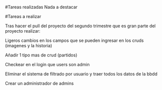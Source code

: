 #Tareas realizadas
Nada a destacar

#Tareas a realizar

Tras hacer el pull del proyecto del segundo trimestre que es gran parte del proyecto realizar:

Ligeros cambios en los campos que se pueden ingresar en los cruds (imagenes y la historia)

Añadir 1 tipo mas de crud (partidos)

Checkear en el login que users son admin

Eliminar el sistema de filtrado por usuario y traer todos los datos de la bbdd

Crear un administrador de admins
